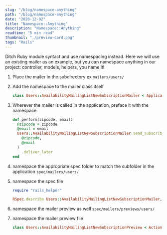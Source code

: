 ```yaml
---
slug: "/blog/namespace-anything"
path: "/blog/namespace-anything"
date: "2020-12-02"
title: "Namespace::Anything"
description: "Namespace::Anything"
readtime: "5 min read"
thumbnail: "./preview-card.png"
tags: "Rails"
---
```


Ditch Ruby module syntact and use namespacing instead. Here we will use an existing mailer as an example, but you can namespace anything in our project: controller, models, helpers, you name it!

1. Place the mailer in the subdirectory ex `mailers/users/`

2. Add the namespace to the mailer class itself

   ```ruby
   class Users::AvailabilityMailingListNewSubscriptionMailer < ApplicationMailer
   ```

3. Wherever the mailer is called in the application, preface it with the namespace

   ```ruby
   def perform(zipcode, email)
     @zipcode = zipcode
     @email = email
     Users::AvailabilityMailingListNewSubscriptionMailer.send_subscribed_notice(
       @zipcode,
       @email
     )
       .deliver_later
   end
   ```

4. namespace the appropriate spec folder to match the subfolder in the application `spec/mailers/users/`

5. namespace the spec file

   ```ruby
   require "rails_helper"

   RSpec.describe Users::AvailabilityMailingListNewSubscriptionMailer, type: :mailer do
   ```

6. namespace the mailer preview as well `spec/mailers/previews/users/`

7. namespace the mailer preview file

   ```ruby
   class Users::AvailabilityMailingListNewSubscriptionPreview < ActionMailer::Preview
   ```
